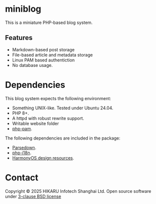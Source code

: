 # miniblog

This is a miniature PHP-based blog system.

## Features

* Markdown-based post storage
* File-based article and metadata storage
* Linux PAM based authentiction
* No database usage.

# Dependencies

This blog system expects the following environment:

* Something UNIX-like. Tested under Ubuntu 24.04.
* PHP 8+.
* A httpd with robust rewrite support.
* Writable website folder
* [php-pam](https://github.com/amishmm/php-pam).

The following dependencies are included in the package:

* [Parsedown](https://github.com/erusev/parsedown).
* [php-i18n](https://github.com/Philipp15b/php-i18n).
* [HarmonyOS design resources](https://developer.huawei.com/consumer/cn/design/resource-V1/).

# Contact

Copyright &copy; 2025 HIKARU Infotech Shanghai Ltd. Open source software under
[3-clause BSD license](LICENSE.md)
